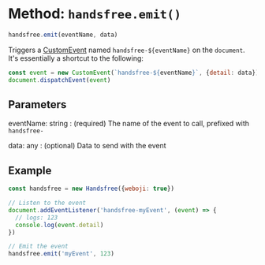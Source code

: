 # Method: `handsfree.emit()`

```js
handsfree.emit(eventName, data)
```

Triggers a [CustomEvent](https://developer.mozilla.org/en-US/docs/Web/API/CustomEvent) named `handsfree-${eventName}` on the `document`. It's essentially a shortcut to the following:

```js
const event = new CustomEvent(`handsfree-${eventName}`, {detail: data})
document.dispatchEvent(event)
```

## Parameters

eventName: string
: (required) The name of the event to call, prefixed with `handsfree-`

data: any
: (optional) Data to send with the event

## Example

```js
const handsfree = new Handsfree({weboji: true})

// Listen to the event
document.addEventListener('handsfree-myEvent', (event) => {
  // logs: 123
  console.log(event.detail)
})

// Emit the event
handsfree.emit('myEvent', 123)
```